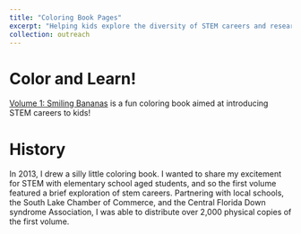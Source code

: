 ```yaml
---
title: "Coloring Book Pages"
excerpt: "Helping kids explore the diversity of STEM careers and research."
collection: outreach
---
```

# Color and Learn!
[Volume 1: Smiling Bananas](<"_files/SB_coloringbook.pdf">) is a fun coloring book aimed at introducing STEM careers to kids!

# History
In 2013, I drew a silly little coloring book. I wanted to share my excitement for STEM with elementary school aged students, and so the first volume featured a brief exploration of stem careers. Partnering with local schools, the South Lake Chamber of Commerce, and the Central Florida Down syndrome Association, I was able to distribute over 2,000 physical copies of the first volume.
